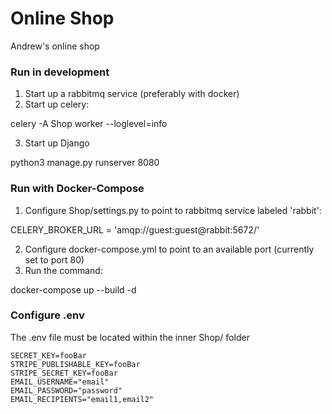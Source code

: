 # Online Shop

Andrew's online shop

### Run in development

1. Start up a rabbitmq service (preferably with docker)
2. Start up celery:

celery -A Shop worker --loglevel=info

3. Start up Django

python3 manage.py runserver 8080

### Run with Docker-Compose

1. Configure Shop/settings.py to point to rabbitmq service labeled 'rabbit':

CELERY_BROKER_URL = 'amqp://guest:guest@rabbit:5672/'

2. Configure docker-compose.yml to point to an available port (currently set to port 80)
3. Run the command:

docker-compose up --build -d

### Configure .env

The .env file must be located within the inner Shop/ folder

```
SECRET_KEY=fooBar
STRIPE_PUBLISHABLE_KEY=fooBar
STRIPE_SECRET_KEY=fooBar
EMAIL_USERNAME="email"
EMAIL_PASSWORD="password"
EMAIL_RECIPIENTS="email1,email2"
```
